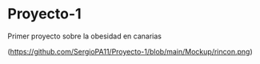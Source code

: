 # Proyecto-1
Primer proyecto sobre la obesidad en canarias

(https://github.com/SergioPA11/Proyecto-1/blob/main/Mockup/rincon.png)
